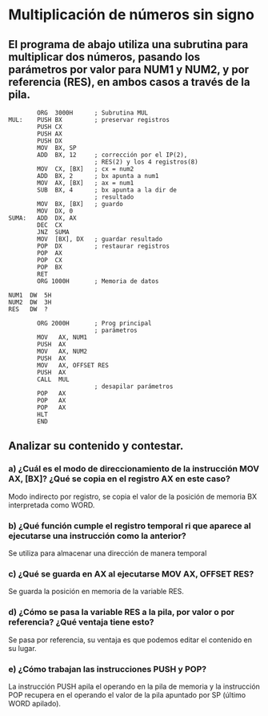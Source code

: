 # Multiplicación de números sin signo
## El programa de abajo utiliza una subrutina para multiplicar dos números, pasando los parámetros por valor para NUM1 y NUM2, y por referencia (RES), en ambos casos a través de la pila.

```assembly
        ORG  3000H      ; Subrutina MUL 
MUL:    PUSH BX         ; preservar registros 
        PUSH CX 
        PUSH AX 
        PUSH DX 
        MOV  BX, SP  
        ADD  BX, 12     ; corrección por el IP(2), 
                        ; RES(2) y los 4 registros(8) 
        MOV  CX, [BX]   ; cx = num2 
        ADD  BX, 2      ; bx apunta a num1 
        MOV  AX, [BX]   ; ax = num1 
        SUB  BX, 4      ; bx apunta a la dir de 
                        ; resultado 
        MOV  BX, [BX]   ; guardo 
        MOV  DX, 0 
SUMA:   ADD  DX, AX 
        DEC  CX 
        JNZ  SUMA 
        MOV  [BX], DX   ; guardar resultado 
        POP  DX         ; restaurar registros 
        POP  AX 
        POP  CX 
        POP  BX 
        RET 
        ORG 1000H       ; Memoria de datos 

NUM1  DW  5H 
NUM2  DW  3H 
RES   DW  ? 
 
        ORG 2000H       ; Prog principal 
                        ; parámetros 
        MOV   AX, NUM1 
        PUSH  AX 
        MOV   AX, NUM2 
        PUSH  AX 
        MOV   AX, OFFSET RES     
        PUSH  AX 
        CALL  MUL 
                        ; desapilar parámetros 
        POP   AX 
        POP   AX 
        POP   AX 
        HLT 
        END 
```

## Analizar su contenido y contestar.
### a) ¿Cuál es el modo de direccionamiento de la instrucción MOV AX, [BX]? ¿Qué se copia en el registro AX en este caso?
Modo indirecto por registro, se copia el valor de la posición de memoria BX interpretada como WORD.
### b) ¿Qué función cumple el registro temporal ri que aparece al ejecutarse una instrucción como la anterior?
Se utiliza para almacenar una dirección de manera temporal
### c) ¿Qué se guarda en AX al ejecutarse MOV AX, OFFSET RES?
Se guarda la posición en memoria de la variable RES.
### d) ¿Cómo se pasa la variable RES a la pila, por valor o por referencia? ¿Qué ventaja tiene esto?
Se pasa por referencia, su ventaja es que podemos editar el contenido en su lugar.
### e) ¿Cómo trabajan las instrucciones PUSH y POP?
La instrucción PUSH apila el operando en la pila de memoria y la instrucción POP recupera en el operando el valor de la pila apuntado por SP (último WORD apilado).
